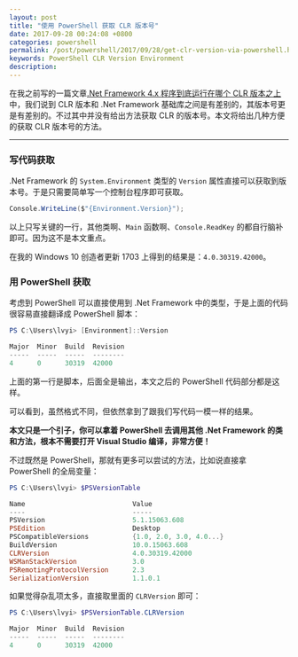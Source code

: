 ```yaml
---
layout: post
title: "使用 PowerShell 获取 CLR 版本号"
date: 2017-09-28 00:24:08 +0800
categories: powershell
permalink: /post/powershell/2017/09/28/get-clr-version-via-powershell.html
keywords: PowerShell CLR Version Environment
description: 
---
```


在我之前写的一篇文章[.Net Framework 4.x 程序到底运行在哪个 CLR 版本之上](/dotnet/2017/09/22/dotnet-version.html)中，我们说到 CLR 版本和 .Net Framework 基础库之间是有差别的，其版本号更是有差别的。不过其中并没有给出方法获取 CLR 的版本号。本文将给出几种方便的获取 CLR 版本号的方法。

---

### 写代码获取

.Net Framework 的 `System.Environment` 类型的 `Version` 属性直接可以获取到版本号。于是只需要简单写一个控制台程序即可获取。

```csharp
Console.WriteLine($"{Environment.Version}");
```

以上只写关键的一行，其他类啊、`Main` 函数啊、`Console.ReadKey` 的都自行脑补即可。因为这不是本文重点。

在我的 Windows 10 创造者更新 1703 上得到的结果是：`4.0.30319.42000`。

### 用 PowerShell 获取

考虑到 PowerShell 可以直接使用到 .Net Framework 中的类型，于是上面的代码很容易直接翻译成 PowerShell 脚本：

```powershell
PS C:\Users\lvyi> [Environment]::Version

Major  Minor  Build  Revision
-----  -----  -----  --------
4      0      30319  42000
```

上面的第一行是脚本，后面全是输出，本文之后的 PowerShell 代码部分都是这样。

可以看到，虽然格式不同，但依然拿到了跟我们写代码一模一样的结果。

**本文只是一个引子，你可以拿着 PowerShell 去调用其他 .Net Framework 的类和方法，根本不需要打开 Visual Studio 编译，非常方便！**

不过既然是 PowerShell，那就有更多可以尝试的方法，比如说直接拿 PowerShell 的全局变量：

```powershell
PS C:\Users\lvyi> $PSVersionTable

Name                           Value
----                           -----
PSVersion                      5.1.15063.608
PSEdition                      Desktop
PSCompatibleVersions           {1.0, 2.0, 3.0, 4.0...}
BuildVersion                   10.0.15063.608
CLRVersion                     4.0.30319.42000
WSManStackVersion              3.0
PSRemotingProtocolVersion      2.3
SerializationVersion           1.1.0.1
```

如果觉得杂乱项太多，直接取里面的 `CLRVersion` 即可：

```powershell
PS C:\Users\lvyi> $PSVersionTable.CLRVersion

Major  Minor  Build  Revision
-----  -----  -----  --------
4      0      30319  42000
```
